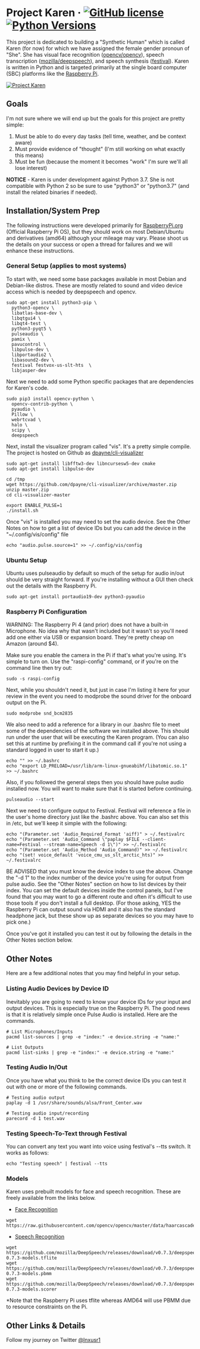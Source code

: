 # Project Karen &middot; [![GitHub license](https://img.shields.io/github/license/lnxusr1/karen)](https://github.com/lnxusr1/karen/blob/master/LICENSE.md) [![Python Versions](https://img.shields.io/pypi/pyversions/yt2mp3.svg)](https://github.com/lnxusr1/karen/)
This project is dedicated to building a "Synthetic Human" which is called Karen (for now) for which we have assigned the female gender pronoun of "She". She has visual face recognition ([opencv/opencv](https://github.com/opencv/opencv)), speech transcription ([mozilla/deepspeech](https://github.com/mozilla/DeepSpeech)), and speech synthesis ([festival](http://www.cstr.ed.ac.uk/projects/festival/)).  Karen is written in Python and is targeted primarily at the single board computer (SBC) platforms like the [Raspberry Pi](https://www.raspberrypi.org/).

[![Project Karen](https://www.lnxusr.com/wp-content/uploads/2020/06/EaU5U_xXsAAp_B9-825x510.jpeg)](https://github.com/lnxusr1/karen/)

## Goals
I'm not sure where we will end up but the goals for this project are pretty simple:

1. Must be able to do every day tasks (tell time, weather, and be context aware)
2. Must provide evidence of "thought" (I'm still working on what exactly this means)
3. Must be fun (because the moment it becomes "work" I'm sure we'll all lose interest)

**NOTICE** - Karen is under development against Python 3.7.  She is not compatible with Python 2 so be sure to use "python3" or "python3.7" (and install the related binaries if needed).

## Installation/System Prep
The following instructions were developed primarily for [RaspberryPi.org](https://www.raspberrypi.org) (Official Raspberry Pi OS), but they should work on most Debian/Ubuntu and derivatives (amd64) although your mileage may vary.  Please shoot us the details on your success or open a thread for failures and we will enhance these instructions.

### General Setup (applies to most systems)
To start with, we need some base packages available in most Debian and Debian-like distros.  These are mostly related to sound and video device access which is needed by deepspeech and opencv.
```
sudo apt-get install python3-pip \
  python3-opencv \
  libatlas-base-dev \
  libqtgui4 \
  libqt4-test \
  python3-pyqt5 \
  pulseaudio \
  pamix \
  pavucontrol \
  libpulse-dev \
  libportaudio2 \
  libasound2-dev \
  festival festvox-us-slt-hts  \
  libjasper-dev
```
Next we need to add some Python specific packages that are dependencies for Karen's code.
```
sudo pip3 install opencv-python \
  opencv-contrib-python \
  pyaudio \
  Pillow \
  webrtcvad \
  halo \
  scipy \
  deepspeech
```

Next, install the visualizer program called "vis".  It's a pretty simple compile.  The project is hosted on Github as [dpayne/cli-visualizer](https://github.com/dpayne/cli-visualizer)
```
sudo apt-get install libfftw3-dev libncursesw5-dev cmake
sudo apt-get install libpulse-dev

cd /tmp
wget https://github.com/dpayne/cli-visualizer/archive/master.zip
unzip master.zip
cd cli-visualizer-master

export ENABLE_PULSE=1
./install.sh
```

Once "vis" is installed you may need to set the audio device.  See the Other Notes on how to get a list of device IDs but you can add the device in the "~/.config/vis/config" file
```
echo "audio.pulse.source=1" >> ~/.config/vis/config
```
### Ubuntu Setup
Ubuntu uses pulseaudio by default so much of the setup for audio in/out should be very straight forward.  If you're installing without a GUI then check out the details with the Raspberry Pi.
```
sudo apt-get install portaudio19-dev python3-pyaudio
```

### Raspberry Pi Configuration
WARNING:  The Raspberry Pi 4 (and prior) does not have a built-in Microphone.  No idea why that wasn't included but it wasn't so you'll need add one either via USB or expansion board.  They're pretty cheap on Amazon (around $4).

Make sure you enable the camera in the Pi if that's what you're using.  It's simple to turn on.  Use the "raspi-config" command, or if you're on the command line then try out:
```
sudo -s raspi-config
```
Next, while you shouldn't need it, but just in case I'm listing it here for your review in the event you need to modprobe the sound driver for the onboard output on the Pi.
```
sudo modprobe snd_bcm2835 
```

We also need to add a reference for a library in our .bashrc file to meet some of the dependencies of the software we installed above.  This should run under the user that will be executing the Karen program.  (You can also set this at runtime by prefixing it in the command call if you're not using a standard logged in user to start it up.)
```
echo "" >> ~/.bashrc
echo "export LD_PRELOAD=/usr/lib/arm-linux-gnueabihf/libatomic.so.1" >> ~/.bashrc
```

Also, if you followed the general steps then you should have pulse audio installed now.  You will want to make sure that it is started before continuing.
```
pulseaudio --start
```

Next we need to configure output to Festival.  Festival will reference a file in the user's home directory just like the .bashrc above.  You can also set this in /etc, but we'll keep it simple with the following:
```
echo "(Parameter.set 'Audio_Required_Format 'aiff)" > ~/.festivalrc
echo "(Parameter.set 'Audio_Command \"paplay $FILE --client-name=Festival --stream-name=Speech -d 1\")" >> ~/.festivalrc
echo "(Parameter.set 'Audio_Method 'Audio_Command)" >> ~/.festivalrc
echo "(set! voice_default 'voice_cmu_us_slt_arctic_hts)" >> ~/.festivalrc
```
BE ADVISED that you must know the device index to use the above.  Change the "-d 1" to the index number of the device you're using for output from pulse audio.  See the "Other Notes" section on how to list devices by their index.  You can set the default devices inside the control panels, but I've found that you may want to go a different route and often it's difficult to use those tools if you don't install a full desktop.  (For those asking, YES the Raspberry Pi can output sound via HDMI and it also has the standard headphone jack, but these show up as separate devices so you may have to pick one.)

Once you've got it installed you can test it out by following the details in the Other Notes section below.


## Other Notes
Here are a few additional notes that you may find helpful in your setup.

### Listing Audio Devices by Device ID
Inevitably you are going to need to know your device IDs for your input and output devices.  This is especially true on the Raspberry Pi.  The good news is that it is relatively simple once Pulse Audio is installed.  Here are the commands.
```
# List Microphones/Inputs
pacmd list-sources | grep -e "index:" -e device.string -e "name:" 

# List Outputs
pacmd list-sinks | grep -e "index:" -e device.string -e "name:"
```

### Testing Audio In/Out
Once you have what you think to be the correct device IDs you can test it out with one or more of the following commands.
```
# Testing audio output
paplay -d 1 /usr/share/sounds/alsa/Front_Center.wav

# Testing audio input/recording
parecord -d 1 test.wav
```

### Testing Speech-To-Text through Festival
You can convert any text you want into voice using festival's --tts switch.  It works as follows:
```
echo "Testing speech" | festival --tts
```

### Models
Karen uses prebuilt models for face and speech recognition.  These are freely available from the links below.


* [Face Recognition](https://github.com/opencv/opencv/tree/master/data/haarcascades)
```
wget https://raw.githubusercontent.com/opencv/opencv/master/data/haarcascades/haarcascade_frontalface_default.xml
```

* [Speech Recognition](https://github.com/mozilla/DeepSpeech/releases/tag/v0.7.3)  
```
wget https://github.com/mozilla/DeepSpeech/releases/download/v0.7.3/deepspeech-0.7.3-models.tflite
wget https://github.com/mozilla/DeepSpeech/releases/download/v0.7.3/deepspeech-0.7.3-models.pbmm
wget https://github.com/mozilla/DeepSpeech/releases/download/v0.7.3/deepspeech-0.7.3-models.scorer
```
*Note that the Raspberry Pi uses tflite whereas AMD64 will use PBMM due to resource constraints on the Pi.


## Other Links &amp; Details
Follow my journey on Twitter [@lnxusr1](https://twitter.com/lnxusr1)

